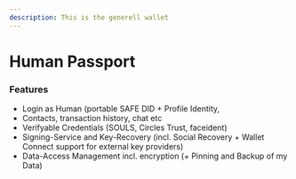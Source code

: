 ```yaml
---
description: This is the generell wallet
---
```


# Human Passport

### Features

* Login as Human (portable SAFE DID + Profile Identity,
* Contacts, transaction history, chat etc
* Verifyable Credentials (SOULS, Circles Trust, faceident)
* Signing-Service and Key-Recovery (incl. Social Recovery + Wallet Connect support for external key providers)
* Data-Access Management incl. encryption (+ Pinning and Backup of my Data)
